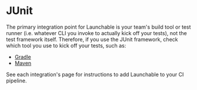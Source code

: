 # JUnit

The primary integration point for Launchable is your team's build tool or test runner (i.e. whatever CLI you invoke to actually kick off your tests), not the test framework itself. Therefore, if you use the JUnit framework, check which tool you use to kick off your tests, such as:

* [Gradle](../integrations/gradle.md)
* [Maven](../integrations/maven.md)

See each integration's page for instructions to add Launchable to your CI pipeline.
